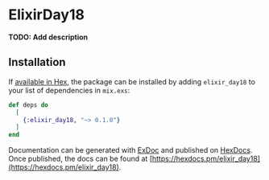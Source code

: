 # ElixirDay18

**TODO: Add description**

## Installation

If [available in Hex](https://hex.pm/docs/publish), the package can be installed
by adding `elixir_day18` to your list of dependencies in `mix.exs`:

```elixir
def deps do
  [
    {:elixir_day18, "~> 0.1.0"}
  ]
end
```

Documentation can be generated with [ExDoc](https://github.com/elixir-lang/ex_doc)
and published on [HexDocs](https://hexdocs.pm). Once published, the docs can
be found at [https://hexdocs.pm/elixir_day18](https://hexdocs.pm/elixir_day18).

